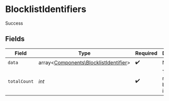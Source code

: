 # BlocklistIdentifiers

Success


## Fields

| Field                                                                                   | Type                                                                                    | Required                                                                                | Description                                                                             |
| --------------------------------------------------------------------------------------- | --------------------------------------------------------------------------------------- | --------------------------------------------------------------------------------------- | --------------------------------------------------------------------------------------- |
| `data`                                                                                  | array<[Components\BlocklistIdentifier](../../Models/Components/BlocklistIdentifier.md)> | :heavy_check_mark:                                                                      | N/A                                                                                     |
| `totalCount`                                                                            | *int*                                                                                   | :heavy_check_mark:                                                                      | Total number of blocklist identifiers<br/>                                              |